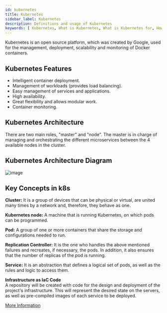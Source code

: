```yaml
---
id: kubernetes
title: Kubernetes
sidebar_label: Kubernetes
description: Definitions and usage of Kubernetes
keywords: [ Kubernetes, What is Kubernetes, What is Kubernetes for, How to use Kubernetes, How to write Kubernetes, Kubernetes Guide, Kubernetes Commands ]
---
```


Kubernetes is an open source platform, which was created by Google, used for the management, deployment, scalability and monitoring of Docker containers. 

## Kubernetes Features

- Intelligent container deployment.
- Management of workloads (provides load balancing).
- Easy management of services and applications.
- High availability.
- Great flexibility and allows modular work.
- Container monitoring.

## Kubernetes Architecture

There are two main roles, "master" and "node". The master is in charge of managing and orchestrating the different microservices between the 4 available nodes in the cluster.

## Kubernetes Architecture Diagram

![image](https://user-images.githubusercontent.com/5632966/107062957-724c5c00-679f-11eb-88f0-fb4b884785ab.png)

## Key Concepts in k8s

**Cluster:** It is a group of devices that can be physical or virtual, are united many times by a network and, therefore, they behave as one.

**Kubernetes node:** A machine that is running Kubernetes, on which pods can be programmed.

**Pod:** A group of one or more containers that share the storage and configurations needed to run.

**Replication Controller:** It is the one who handles the above mentioned failures and recreates, if necessary, the pods. In addition, it also ensures that the number of replicas of the pod is running.

**Service:** It is an abstraction that defines a logical set of pods, as well as the rules and logic to access them.

**Infrastructure as IaC Code**  
A repository will be created with code for the design and deployment of the project's infrastructure. This will represent the desired state on the servers, as well as pre-compiled images of each service to be deployed.

[More Information](https://guide.eoscostarica.io/docs/devops#introduction-to-kubernetes-and-docker)